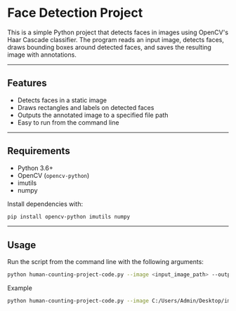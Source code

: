 # Face Detection Project

This is a simple Python project that detects faces in images using OpenCV's Haar Cascade classifier. The program reads an input image, detects faces, draws bounding boxes around detected faces, and saves the resulting image with annotations.

---

## Features

- Detects faces in a static image
- Draws rectangles and labels on detected faces
- Outputs the annotated image to a specified file path
- Easy to run from the command line

---

## Requirements

- Python 3.6+
- OpenCV (`opencv-python`)
- imutils
- numpy

Install dependencies with:

```bash
pip install opencv-python imutils numpy
```
---
## Usage
Run the script from the command line with the following arguments:
```bash
python human-counting-project-code.py --image <input_image_path> --output <output_image_path>
```
Example
```bash
python human-counting-project-code.py --image C:/Users/Admin/Desktop/image.jpg --output C:/Users/Admin/Desktop/output.jpg
```
